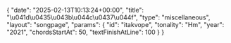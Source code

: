{
    "date": "2025-02-13T10:13:24+00:00",
    "title": "\u041d\u0435\u043b\u044c\u0437\u044f",
    "type": "miscellaneous",
    "layout": "songpage",
    "params": {
        "id": "itakvope",
        "tonality": "Hm",
        "year": "2021",
        "chordsStartAt": 50,
        "textFinishAtLine": 100
    }
}